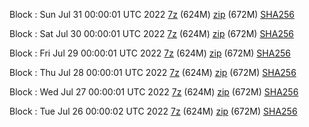Block : Sun Jul 31 00:00:01 UTC 2022 [7z](https://transfer.sh/B4zQDP/bootstrap.dat.20220731.7z) (624M) [zip](https://transfer.sh/W5jA2r/bootstrap.dat.20220731.zip) (672M) [SHA256](https://transfer.sh/5PM8Qa/sha256.txt)

Block : Sat Jul 30 00:00:01 UTC 2022 [7z](https://transfer.sh/SBJY5n/bootstrap.dat.20220730.7z) (624M) [zip](https://transfer.sh/nN7G3A/bootstrap.dat.20220730.zip) (672M) [SHA256](https://transfer.sh/svhyeI/sha256.txt)

Block : Fri Jul 29 00:00:01 UTC 2022 [7z](https://transfer.sh/1dlHms/bootstrap.dat.20220729.7z) (624M) [zip](https://transfer.sh/0V9DHO/bootstrap.dat.20220729.zip) (672M) [SHA256](https://transfer.sh/5kDQJI/sha256.txt)

Block : Thu Jul 28 00:00:01 UTC 2022 [7z](https://transfer.sh/xEdMaE/bootstrap.dat.20220728.7z) (624M) [zip](https://transfer.sh/GOlFkb/bootstrap.dat.20220728.zip) (672M) [SHA256](https://transfer.sh/XvXgyY/sha256.txt)

Block : Wed Jul 27 00:00:01 UTC 2022 [7z](https://transfer.sh/h799ny/bootstrap.dat.20220727.7z) (624M) [zip](https://transfer.sh/PRNpHH/bootstrap.dat.20220727.zip) (672M) [SHA256](https://transfer.sh/M9jC4B/sha256.txt)

Block : Tue Jul 26 00:00:02 UTC 2022 [7z](https://transfer.sh/OAl972/bootstrap.dat.20220726.7z) (624M) [zip](https://transfer.sh/neG0tS/bootstrap.dat.20220726.zip) (672M) [SHA256](https://transfer.sh/rFr4cD/sha256.txt)
